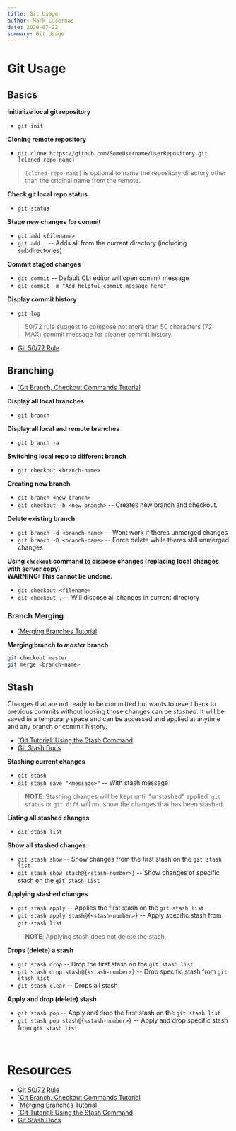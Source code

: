 ```yaml
---
title: Git Usage
author: Mark Lucernas
date: 2020-07-22
summary: Git Usage
---
```



# Git Usage

## Basics

**Initialize local git repository**

  - `git init`


**Cloning remote repository**

  - `git clone https://github.com/SomeUsername/UserRepository.git [cloned-repo-name]`


> `[cloned-repo-name]` is optional to name the repository directory other than
the original name from the remote.

**Check git local repo status**

  - `git status`


**Stage new changes for commit**

  - `git add <filename>`
  - `git add .` -- Adds all from the current directory (including subdirectories)


**Commit staged changes**

  - `git commit` -- Default CLI editor will open commit message
  - `git commit -m "Add helpful commit message here"`


**Display commit history**

  - `git log`


> 50/72 rule suggest to compose not more than 50 characters (72 MAX) commit
message for cleaner commit history.

  - [Git 50/72 Rule](https://www.midori-global.com/blog/2018/04/02/git-50-72-rule)


## Branching

  - [`Git Branch, Checkout Commands Tutorial](https://www.youtube.com/watch?v=S7SKhR9NVBk)


**Display all local branches**

  - `git branch`


**Display all local and remote branches**

  - `git branch -a`


**Switching local repo to different branch**

  - `git checkout <branch-name>`


**Creating new branch**

  - `git branch <new-branch>`
  - `git checkout -b <new-branch>` -- Creates new branch and checkout.


**Delete existing branch**

  - `git branch -d <branch-name>` -- Wont work if theres unmerged changes
  - `git branch -D <branch-name>` -- Force delete while theres still unmerged
    changes


**Using `checkout` command to dispose changes (replacing local changes with
server copy). <br>WARNING: This cannot be undone.**

  - `git checkout <filename>`
  - `git checkout .` -- Will dispose all changes in current directory


### Branch Merging

  - [`Merging Branches Tutorial](https://www.youtube.com/watch?v=XX-Kct0PfFc)

**Merging branch to _master_ branch**

```bash
git checkout master
git merge <branch-name>
```


## Stash

Changes that are not ready to be committed but wants to revert back to previous
commits without loosing those changes can be _stashed_. It will be saved in a
temporary space and can be accessed and applied at anytime and any branch or
commit history.

  - [`Git Tutorial: Using the Stash Command](https://www.youtube.com/watch?v=KLEDKgMmbBI)
  - [Git Stash Docs](https://git-scm.com/docs/git-stash)


**Stashing current changes**

  - `git stash`
  - `git stash save "<message>"` -- With stash message


> **NOTE**: Stashing changes will be kept until "unstashed" applied. `git status` or
`git diff` will not show the changes that has been stashed.

**Listing all stashed changes**

  - `git stash list`


**Show all stashed changes**

  - `git stash show` -- Show changes from the first stash on the `git stash
    list`
  - `git stash show stash@{<stash-number>}` -- Show changes of specific stash on
    the `git stash list`


**Applying stashed changes**

  - `git stash apply` -- Applies the first stash on the `git stash list`
  - `git stash apply stash@{<stash-number>}` -- Apply specific stash from
    `git stash list`


> **NOTE**: Applying stash does not delete the stash.

**Drops (delete) a stash**

  - `git stash drop` -- Drop the first stash on the `git stash list`
  - `git stash drop stash@{<stash-number>}` -- Drop specific stash from `git stash
    list`
  - `git stash clear` -- Drops all stash


**Apply and drop (delete) stash**

  - `git stash pop` -- Apply and drop the first stash on the `git stash list`
  - `git stash pop stash@{<stash-number>}` -- Apply and drop specific stash from
    `git stash list`


<br>

# Resources

  - [Git 50/72 Rule](https://www.midori-global.com/blog/2018/04/02/git-50-72-rule)
  - [`Git Branch, Checkout Commands Tutorial](https://www.youtube.com/watch?v=S7SKhR9NVBk)
  - [`Merging Branches Tutorial](https://www.youtube.com/watch?v=XX-Kct0PfFc)
  - [`Git Tutorial: Using the Stash Command](https://www.youtube.com/watch?v=KLEDKgMmbBI)
  - [Git Stash Docs](https://git-scm.com/docs/git-stash)

